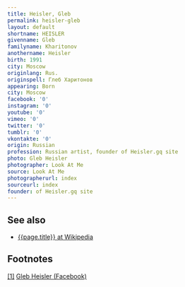 ```yaml
---
title: Heisler, Gleb
permalink: heisler-gleb
layout: default
shortname: HEISLER
givenname: Gleb
familyname: Kharitonov
anothername: Heisler
birth: 1991
city: Moscow
originlang: Rus.
originspell: Глеб Харитонов
appearing: Born
city: Moscow
facebook: '0'
instagram: '0'
youtube: '0'
vimeo: '0'
twitter: '0'
tumblr: '0'
vkontakte: '0'
origin: Russian
profession: Russian artist, founder of Heisler.gq site
photo: Gleb Heisler
photographer: Look At Me
source: Look At Me
photographerurl: index
sourceurl: index
founder: of Heisler.gq site
---
```


## See also

+ [{{page.title}} at Wikipedia](index)

## Footnotes

[[1]](#a1) <span id="f1"></span> [Gleb Heisler (Facebook)](https://www.facebook.com/profile.php?id=100001157400309)
